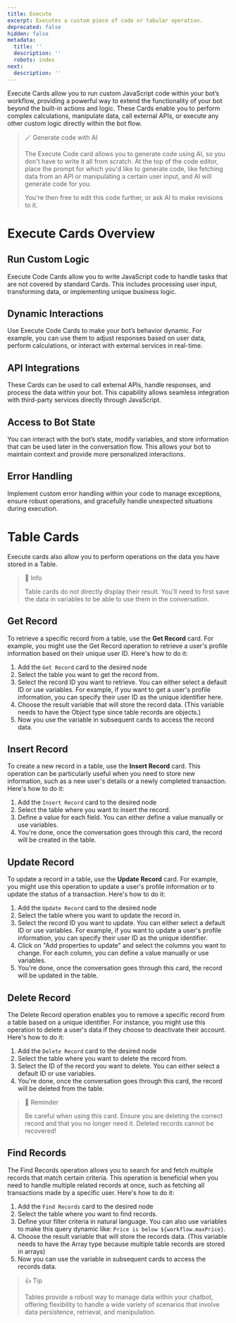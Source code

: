 ```yaml
---
title: Execute
excerpt: Executes a custom piece of code or tabular operation.
deprecated: false
hidden: false
metadata:
  title: ''
  description: ''
  robots: index
next:
  description: ''
---
```

Execute Cards  allow you to run custom JavaScript code within your bot’s workflow, providing a powerful way to extend the functionality of your bot beyond the built-in actions and logic. These Cards enable you to perform complex calculations, manipulate data, call external APIs, or execute any other custom logic directly within the bot flow.

> 🪄 Generate code with AI
> 
> The Execute Code card allows you to generate code using AI, so you don't have to write it all from scratch. At the top of the code editor, place the prompt for which you'd like to generate code, like fetching data from an API or manipulating a certain user input, and AI will generate code for you.
> 
> You're then free to edit this code further, or ask AI to make revisions to it.

# Execute Cards Overview

## Run Custom Logic

Execute Code Cards allow you to write JavaScript code to handle tasks that are not covered by standard Cards. This includes processing user input, transforming data, or implementing unique business logic.

## Dynamic Interactions

Use Execute Code Cards to make your bot’s behavior dynamic. For example, you can use them to adjust responses based on user data, perform calculations, or interact with external services in real-time.

## API Integrations

These Cards can be used to call external APIs, handle responses, and process the data within your bot. This capability allows seamless integration with third-party services directly through JavaScript.

## Access to Bot State

You can interact with the bot’s state, modify variables, and store information that can be used later in the conversation flow. This allows your bot to maintain context and provide more personalized interactions.

## Error Handling

Implement custom error handling within your code to manage exceptions, ensure robust operations, and gracefully handle unexpected situations during execution.

# Table Cards

Execute cards also allow you to perform operations on the data you have stored in a Table.

> 📘 Info
> 
> Table cards do not directly display their result. You'll need to first save the data in variables to be able to use them in the conversation.

## Get Record

To retrieve a specific record from a table, use the **Get Record** card. For example, you might use the Get Record operation to retrieve a user's profile information based on their unique user ID. Here's how to do it:

1. Add the `Get Record` card to the desired node
2. Select the table you want to get the record from.
3. Select the record ID you want to retrieve. You can either select a default ID or use variables. For example, if you want to get a user's profile information, you can specify their user ID as the unique identifier here.
4. Choose the result variable that will store the record data. (This variable needs to have the Object type since table records are objects.)
5. Now you use the variable in subsequent cards to access the record data.

## Insert Record

To create a new record in a table, use the **Insert Record** card. This operation can be particularly useful when you need to store new information, such as a new user's details or a newly completed transaction. Here's how to do it:

1. Add the `Insert Record` card to the desired node
2. Select the table where you want to insert the record.
3. Define a value for each field. You can either define a value manually or use variables.
4. You're done, once the conversation goes through this card, the record will be created in the table.

## Update Record

To update a record in a table, use the **Update Record** card. For example, you might use this operation to update a user's profile information or to update the status of a transaction. Here's how to do it:

1. Add the `Update Record` card to the desired node
2. Select the table where you want to update the record in.
3. Select the record ID you want to update. You can either select a default ID or use variables. For example, if you want to update a user's profile information, you can specify their user ID as the unique identifier.
4. Click on "Add properties to update" and select the columns you want to change. For each column, you can define a value manually or use variables.
5. You're done, once the conversation goes through this card, the record will be updated in the table.

## Delete Record

The Delete Record operation enables you to remove a specific record from a table based on a unique identifier. For instance, you might use this operation to delete a user's data if they choose to deactivate their account. Here's how to do it:

1. Add the `Delete Record` card to the desired node
2. Select the table where you want to delete the record from.
3. Select the ID of the record you want to delete. You can either select a default ID or use variables.
4. You're done, once the conversation goes through this card, the record will be deleted from the table.

> 🚧 Reminder
> 
> Be careful when using this card. Ensure you are deleting the correct record and that you no longer need it. Deleted records cannot be recovered!

## Find Records

The Find Records operation allows you to search for and fetch multiple records that match certain criteria. This operation is beneficial when you need to handle multiple related records at once, such as fetching all transactions made by a specific user. Here's how to do it:

1. Add the `Find Records` card to the desired node
2. Select the table where you want to find records.
3. Define your filter criteria in natural language. You can also use variables to make this query dynamic like: `Price is below ${workflow.maxPrice}`.
4. Choose the result variable that will store the records data. (This variable needs to have the Array type because multiple table records are stored in arrays)
5. Now you can use the variable in subsequent cards to access the records data.

> 👍 Tip
> 
> Tables provide a robust way to manage data within your chatbot, offering flexibility to handle a wide variety of scenarios that involve data persistence, retrieval, and manipulation.